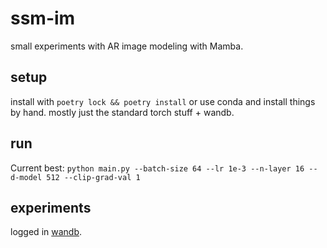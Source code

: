 # ssm-im
small experiments with AR image modeling with Mamba.

## setup
install with `poetry lock && poetry install` or use conda and install things by hand.
mostly just the standard torch stuff + wandb.

## run
Current best:
`python main.py --batch-size 64 --lr 1e-3 --n-layer 16 --d-model 512 --clip-grad-val 1`

## experiments
logged in [wandb](https://wandb.ai/chiu-justin-t/ssm-cifar-tokenized).
